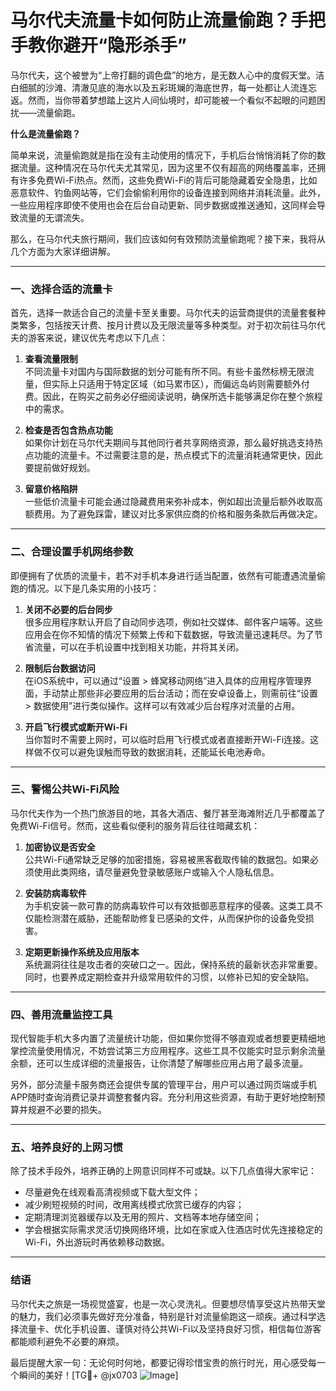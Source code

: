 # 马尔代夫流量卡如何防止流量偷跑？手把手教你避开“隐形杀手”

马尔代夫，这个被誉为“上帝打翻的调色盘”的地方，是无数人心中的度假天堂。洁白细腻的沙滩、清澈见底的海水以及五彩斑斓的海底世界，每一处都让人流连忘返。然而，当你带着梦想踏上这片人间仙境时，却可能被一个看似不起眼的问题困扰——流量偷跑。

**什么是流量偷跑？**

简单来说，流量偷跑就是指在没有主动使用的情况下，手机后台悄悄消耗了你的数据流量。这种情况在马尔代夫尤其常见，因为这里不仅有超高的网络覆盖率，还拥有许多免费Wi-Fi热点。然而，这些免费Wi-Fi的背后可能隐藏着安全隐患，比如恶意软件、钓鱼网站等，它们会偷偷利用你的设备连接到网络并消耗流量。此外，一些应用程序即使不使用也会在后台自动更新、同步数据或推送通知，这同样会导致流量的无谓流失。

那么，在马尔代夫旅行期间，我们应该如何有效预防流量偷跑呢？接下来，我将从几个方面为大家详细讲解。

---

### **一、选择合适的流量卡**

首先，选择一款适合自己的流量卡至关重要。马尔代夫的运营商提供的流量套餐种类繁多，包括按天计费、按月计费以及无限流量等多种类型。对于初次前往马尔代夫的游客来说，建议优先考虑以下几点：

1. **查看流量限制**  
   不同流量卡对国内与国际数据的划分可能有所不同。有些卡虽然标榜无限流量，但实际上只适用于特定区域（如马累市区），而偏远岛屿则需要额外付费。因此，在购买之前务必仔细阅读说明，确保所选卡能够满足你在整个旅程中的需求。

2. **检查是否包含热点功能**  
   如果你计划在马尔代夫期间与其他同行者共享网络资源，那么最好挑选支持热点功能的流量卡。不过需要注意的是，热点模式下的流量消耗通常更快，因此要提前做好规划。

3. **留意价格陷阱**  
   一些低价流量卡可能会通过隐藏费用来弥补成本，例如超出流量后额外收取高额费用。为了避免踩雷，建议对比多家供应商的价格和服务条款后再做决定。

---

### **二、合理设置手机网络参数**

即便拥有了优质的流量卡，若不对手机本身进行适当配置，依然有可能遭遇流量偷跑的情况。以下是几条实用的小技巧：

1. **关闭不必要的后台同步**  
   很多应用程序默认开启了自动同步选项，例如社交媒体、邮件客户端等。这些应用会在你不知情的情况下频繁上传和下载数据，导致流量迅速耗尽。为了节省流量，可以在手机设置中找到相关功能，并将其关闭。

2. **限制后台数据访问**  
   在iOS系统中，可以通过“设置 > 蜂窝移动网络”进入具体的应用程序管理界面，手动禁止那些非必要应用的后台活动；而在安卓设备上，则需前往“设置 > 数据使用”进行类似操作。这样可以有效减少后台程序对流量的占用。

3. **开启飞行模式或断开Wi-Fi**  
   当你暂时不需要上网时，可以临时启用飞行模式或者直接断开Wi-Fi连接。这样做不仅可以避免误触而导致的数据消耗，还能延长电池寿命。

---

### **三、警惕公共Wi-Fi风险**

马尔代夫作为一个热门旅游目的地，其各大酒店、餐厅甚至海滩附近几乎都覆盖了免费Wi-Fi信号。然而，这些看似便利的服务背后往往暗藏玄机：

1. **加密协议是否安全**  
   公共Wi-Fi通常缺乏足够的加密措施，容易被黑客截取传输的数据包。如果必须使用此类网络，请尽量避免登录敏感账户或输入个人隐私信息。

2. **安装防病毒软件**  
   为手机安装一款可靠的防病毒软件可以有效抵御恶意程序的侵袭。这类工具不仅能检测潜在威胁，还能帮助修复已感染的文件，从而保护你的设备免受损害。

3. **定期更新操作系统及应用版本**  
   系统漏洞往往是攻击者的突破口之一。因此，保持系统的最新状态非常重要。同时，也要养成定期检查并升级常用软件的习惯，以修补已知的安全缺陷。

---

### **四、善用流量监控工具**

现代智能手机大多内置了流量统计功能，但如果你觉得不够直观或者想要更精细地掌控流量使用情况，不妨尝试第三方应用程序。这些工具不仅能实时显示剩余流量余额，还可以生成详细的流量报告，让你清楚了解哪些应用占用了最多流量。

另外，部分流量卡服务商还会提供专属的管理平台，用户可以通过网页端或手机APP随时查询消费记录并调整套餐内容。充分利用这些资源，有助于更好地控制预算并规避不必要的损失。

---

### **五、培养良好的上网习惯**

除了技术手段外，培养正确的上网意识同样不可或缺。以下几点值得大家牢记：

- 尽量避免在线观看高清视频或下载大型文件；
- 减少刷短视频的时间，改用离线模式欣赏已缓存的内容；
- 定期清理浏览器缓存以及无用的照片、文档等本地存储空间；
- 学会根据实际需求灵活切换网络环境，比如在家或入住酒店时优先连接稳定的Wi-Fi，外出游玩时再依赖移动数据。

---

### **结语**

马尔代夫之旅是一场视觉盛宴，也是一次心灵洗礼。但要想尽情享受这片热带天堂的魅力，我们必须事先做好充分准备，特别是针对流量偷跑这一顽疾。通过科学选择流量卡、优化手机设置、谨慎对待公共Wi-Fi以及坚持良好习惯，相信每位游客都能顺利避免不必要的麻烦。

最后提醒大家一句：无论何时何地，都要记得珍惜宝贵的旅行时光，用心感受每一个瞬间的美好！[TG💪+ @jx0703 ![Image](https://github.com/user-attachments/assets/dbca1d08-cadb-493c-b0ec-ad6f7a83f270)]
